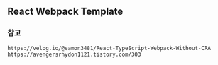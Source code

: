 ## React Webpack Template

### 참고
```text
https://velog.io/@eamon3481/React-TypeScript-Webpack-Without-CRA
https://avengersrhydon1121.tistory.com/303
```

